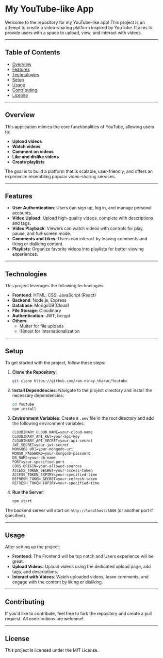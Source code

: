 # My YouTube-like App

Welcome to the repository for my YouTube-like app! This project is an attempt to create a video-sharing platform inspired by YouTube. It aims to provide users with a space to upload, view, and interact with videos.

---

## Table of Contents
- [Overview](#overview)
- [Features](#features)
- [Technologies](#technologies)
- [Setup](#setup)
- [Usage](#usage)
- [Contributing](#contributing)
- [License](#license)

---

## Overview

This application mimics the core functionalities of YouTube, allowing users to:

- **Upload videos**
- **Watch videos**
- **Comment on videos**
- **Like and dislike videos**
- **Create playlists**

The goal is to build a platform that is scalable, user-friendly, and offers an experience resembling popular video-sharing services.

---

## Features

- **User Authentication**: Users can sign up, log in, and manage personal accounts.
- **Video Upload**: Upload high-quality videos, complete with descriptions and tags.
- **Video Playback**: Viewers can watch videos with controls for play, pause, and full-screen mode.
- **Comments and Likes**: Users can interact by leaving comments and liking or disliking content.
- **Playlists**: Organize favorite videos into playlists for better viewing experiences.

---

## Technologies

This project leverages the following technologies:

- **Frontend**: HTML, CSS, JavaScript (React)
- **Backend**: Node.js, Express
- **Database**: MongoDB(Cloud)
- **File Storage**: Cloudinary
- **Authentication**: JWT, bcrypt
- **Others**: 
  - Multer for file uploads
  - i18next for internationalization

---

## Setup

To get started with the project, follow these steps:

1. **Clone the Repository**:
    ```bash
    git clone https://github.com/ram-vinay-thakur/Youtube
    ```

2. **Install Dependencies**:
    Navigate to the project directory and install the necessary dependencies:
    ```bash
    cd Youtube
    npm install
    ```

3. **Environment Variables**:
   Create a `.env` file in the root directory and add the following environment variables:
    ```
    CLOUDINARY_CLOUD_NAME=your-cloud-name
    CLOUDINARY_API_KEY=your-api-key
    CLOUDINARY_API_SECRET=your-api-secret
    JWT_SECRET=your-jwt-secret
    MONGODB_URI=your-mongodb-uri
    MONGO_PASSWORD=your-mongodb-password
    DB_NAME=your-db-name
    PORT=your-specified-port
    CORS_ORIGIN=your-allowed-sources
    ACCESS_TOKEN_SECRET=your-access-token
    ACCESS_TOKEN_EXPIRY=your-specified-time
    REFRESH_TOKEN_SECRET=your-refresh-token
    REFRESH_TOKEN_EXPIRY=your-specified-time
    ```

4. **Run the Server**:
    ```bash
    npm start
    ```

The backend server will start on `http://localhost:5000` (or another port if specified).

---

## Usage

After setting up the project:

- **Frontend**: The Frontend will be top notch and Users experience will be great.
- **Upload Videos**: Upload videos using the dedicated upload page, add tags, and descriptions.
- **Interact with Videos**: Watch uploaded videos, leave comments, and engage with the content by liking or disliking.
  
---

## Contributing

If you'd like to contribute, feel free to fork the repository and create a pull request. All contributions are welcome!

---

## License

This project is licensed under the MIT License.